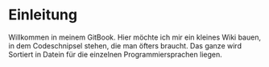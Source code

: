 # Einleitung 
Willkommen in meinem GitBook.
Hier möchte ich mir ein kleines Wiki bauen, in dem Codeschnipsel stehen, die man öfters braucht. Das ganze wird Sortiert in Datein für die einzelnen Programmiersprachen liegen.


